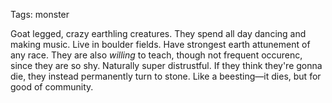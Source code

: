 Tags: monster

Goat legged, crazy earthling creatures. They spend all day dancing and making music. Live in boulder fields. Have strongest earth attunement of any race. They are also *willing* to teach, though not frequent occurenc, since they are so shy. Naturally super distrustful. If they think they're gonna die, they instead permanently turn to stone. Like a beesting—it dies, but for good of community.